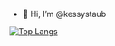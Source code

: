 - 👋 Hi, I’m @kessystaub

[![Top Langs](https://github-readme-stats.vercel.app/api/top-langs/?username=kessystaub)](https://github.com/kessystaub/github-readme-stats)
